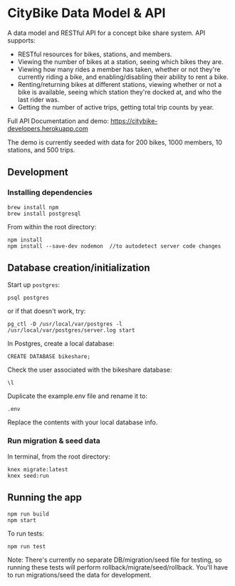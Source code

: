 # CityBike Data Model & API

A data model and RESTful API for a concept bike share system. API supports: 
* RESTful resources for bikes, stations, and members. 
* Viewing the number of bikes at a station, seeing which bikes they are.
* Viewing how many rides a member has taken, whether or not they're currently riding a bike, and enabling/disabling their ability to rent a bike.
* Renting/returning bikes at different stations, viewing whether or not a bike is available, seeing which station they're docked at, and who the last rider was.
* Getting the number of active trips, getting total trip counts by year.

Full API Documentation and demo: https://citybike-developers.herokuapp.com

The demo is currently seeded with data for 200 bikes, 1000 members, 10 stations, and 500 trips.

## Development

### Installing dependencies

```
brew install npm
brew install postgresql
```

From within the root directory:

```
npm install
npm install --save-dev nodemon  //to autodetect server code changes
```

## Database creation/initialization

Start up `postgres`:

```
psql postgres
```
or if that doesn't work, try:
```
pg_ctl -D /usr/local/var/postgres -l /usr/local/var/postgres/server.log start
```

In Postgres, create a local database:
```
CREATE DATABASE bikeshare;
```

Check the user associated with the bikeshare database:

```
\l
```

Duplicate the example.env file and rename it to:
```
.env
```
Replace the contents with your local database info.

### Run migration & seed data

In terminal, from the root directory:

```
knex migrate:latest
knex seed:run
```

## Running the app

```
npm run build
npm start
```

To run tests: 
```
npm run test
```
Note: There's currently no separate DB/migration/seed file for testing, so running these tests will perform rollback/migrate/seed/rollback. You'll have to run migrations/seed the data for development.
